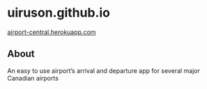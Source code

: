 # uiruson.github.io

<a href="http://airport-central.herokuapp.com/">airport-central.herokuapp.com</a>

## About
An easy to use airport’s arrival and departure app for several major Canadian airports